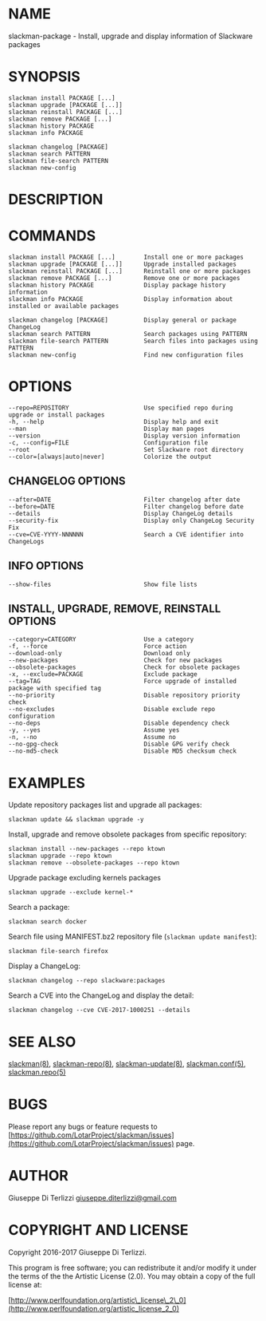 # NAME

slackman-package - Install, upgrade and display information of Slackware packages

# SYNOPSIS

    slackman install PACKAGE [...]
    slackman upgrade [PACKAGE [...]]
    slackman reinstall PACKAGE [...]
    slackman remove PACKAGE [...]
    slackman history PACKAGE
    slackman info PACKAGE

    slackman changelog [PACKAGE]
    slackman search PATTERN
    slackman file-search PATTERN
    slackman new-config

# DESCRIPTION

# COMMANDS

    slackman install PACKAGE [...]        Install one or more packages
    slackman upgrade [PACKAGE [...]]      Upgrade installed packages
    slackman reinstall PACKAGE [...]      Reinstall one or more packages
    slackman remove PACKAGE [...]         Remove one or more packages
    slackman history PACKAGE              Display package history information
    slackman info PACKAGE                 Display information about installed or available packages

    slackman changelog [PACKAGE]          Display general or package ChangeLog
    slackman search PATTERN               Search packages using PATTERN
    slackman file-search PATTERN          Search files into packages using PATTERN
    slackman new-config                   Find new configuration files

# OPTIONS

    --repo=REPOSITORY                     Use specified repo during upgrade or install packages
    -h, --help                            Display help and exit
    --man                                 Display man pages
    --version                             Display version information
    -c, --config=FILE                     Configuration file
    --root                                Set Slackware root directory
    --color=[always|auto|never]           Colorize the output

## CHANGELOG OPTIONS

    --after=DATE                          Filter changelog after date
    --before=DATE                         Filter changelog before date
    --details                             Display ChangeLog details
    --security-fix                        Display only ChangeLog Security Fix
    --cve=CVE-YYYY-NNNNNN                 Search a CVE identifier into ChangeLogs

## INFO OPTIONS

    --show-files                          Show file lists

## INSTALL, UPGRADE, REMOVE, REINSTALL OPTIONS

    --category=CATEGORY                   Use a category
    -f, --force                           Force action
    --download-only                       Download only
    --new-packages                        Check for new packages
    --obsolete-packages                   Check for obsolete packages
    -x, --exclude=PACKAGE                 Exclude package
    --tag=TAG                             Force upgrade of installed package with specified tag
    --no-priority                         Disable repository priority check
    --no-excludes                         Disable exclude repo configuration
    --no-deps                             Disable dependency check
    -y, --yes                             Assume yes
    -n, --no                              Assume no
    --no-gpg-check                        Disable GPG verify check
    --no-md5-check                        Disable MD5 checksum check

# EXAMPLES

Update repository packages list and upgrade all packages:

    slackman update && slackman upgrade -y

Install, upgrade and remove obsolete packages from specific repository:

    slackman install --new-packages --repo ktown
    slackman upgrade --repo ktown
    slackman remove --obsolete-packages --repo ktown

Upgrade package excluding kernels packages

    slackman upgrade --exclude kernel-*

Search a package:

    slackman search docker

Search file using MANIFEST.bz2 repository file (`slackman update manifest`):

    slackman file-search firefox

Display a ChangeLog:

    slackman changelog --repo slackware:packages

Search a CVE into the ChangeLog and display the detail:

    slackman changelog --cve CVE-2017-1000251 --details

# SEE ALSO

[slackman(8)](../8/slackman), [slackman-repo(8)](../8/slackman-repo), [slackman-update(8)](../8/slackman-update), [slackman.conf(5)](../5/slackman.conf),
[slackman.repo(5)](../5/slackman.repo)

# BUGS

Please report any bugs or feature requests to 
[https://github.com/LotarProject/slackman/issues](https://github.com/LotarProject/slackman/issues) page.

# AUTHOR

Giuseppe Di Terlizzi <giuseppe.diterlizzi@gmail.com>

# COPYRIGHT AND LICENSE

Copyright 2016-2017 Giuseppe Di Terlizzi.

This program is free software; you can redistribute it and/or modify it
under the terms of the the Artistic License (2.0). You may obtain a
copy of the full license at:

[http://www.perlfoundation.org/artistic\_license\_2\_0](http://www.perlfoundation.org/artistic_license_2_0)
